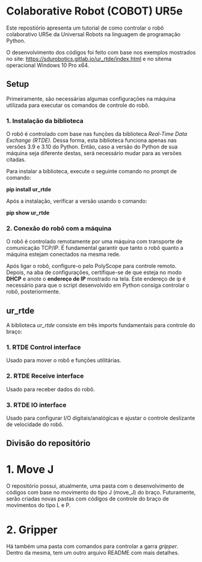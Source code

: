 # Colaborative Robot (COBOT) UR5e

Este repostiório apresenta um tutorial de como controlar o robô colaborativo UR5e da Universal Robots na linguagem de programação Python. 

O desenvolvimento dos códigos foi feito com base nos exemplos mostrados no site: https://sdurobotics.gitlab.io/ur_rtde/index.html e no sitema operacional Windows 10 Pro x64.

## Setup

Primeiramente, são necessárias algumas configurações na máquina utilizada para executar os comandos de controle do robô.

### 1. Instalação da biblioteca

O robô é controlado com base nas funções da biblioteca _Real-Time Data Exchange (RTDE)_. Dessa forma, esta biblioteca funciona apenas nas versões 3.9 e 3.10 do Python. Então, caso a versão do Python de sua máquina seja diferente destas, será necessário mudar para as versões citadas.

Para instalar a biblioteca, execute o seguinte comando no prompt de comando:

**pip install ur_rtde**

Após a instalação, verificar a versão usando o comando:

**pip show ur_rtde**

### 2. Conexão do robô com a máquina

O robô é controlado remotamente por uma máquina com transporte de comunicação TCP/IP. É fundamental garantir que tanto o robô quanto a máquina estejam conectados na mesma rede.

Após ligar o robô, configure-o pelo PolyScope para controle remoto. Depois, na aba de configurações, certifique-se de que esteja no modo **DHCP** e anote o **endereço de IP** mostrado na tela. Este endereço de ip é necessário para que o script desenvolvido em Python consiga controlar o robô, posteriormente.


## ur_rtde

A biblioteca _ur_rtde_ consiste em três imports fundamentais para controle do braço:

### 1. RTDE Control interface
Usado para mover o robô e funções utilitárias.

### 2. RTDE Receive interface
Usado para receber dados do robô.

### 3. RTDE IO interface
Usado para configurar I/O digitais/analógicas e ajustar o controle deslizante de velocidade do robô.


## Divisão do repositório

# 1. Move J

O repositório possui, atualmente, uma pasta com o desenvolvimento de códigos com base no movimento do tipo J (move_J) do braço. Futuramente, serão criadas novas pastas com códigos de controle do braço de movimentos do tipo L e P.

# 2. Gripper

Há também uma pasta com comandos para controlar a garra _gripper_. Dentro da mesma, tem um outro arquivo README com mais detalhes.
